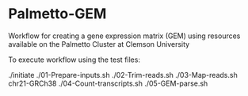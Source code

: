 # Palmetto-GEM
Workflow for creating a gene expression matrix (GEM) using resources available on the Palmetto Cluster at Clemson University

To execute workflow using the test files:

./initiate
./01-Prepare-inputs.sh
./02-Trim-reads.sh
./03-Map-reads.sh chr21-GRCh38
./04-Count-transcripts.sh
./05-GEM-parse.sh

